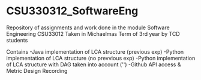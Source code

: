 # CSU330312_SoftwareEng
Repository of assignments and work done in the module Software Engineering CSU33012
Taken in Michaelmas Term of 3rd year by TCD students

Contains
-Java implementation of LCA structure (previous exp)
-Python implementation of LCA structure (no prevvious exp)
-Python implementation of LCA structure with DAG taken into account ('')
-Github API access & Metric Design Recording
